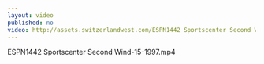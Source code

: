 ```yaml
---
layout: video
published: no
video: http://assets.switzerlandwest.com/ESPN1442 Sportscenter Second Wind-15-1997.mp4
---
```

ESPN1442 Sportscenter Second Wind-15-1997.mp4
